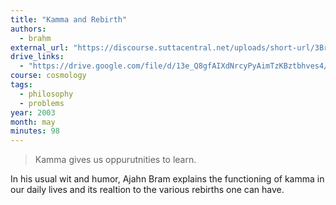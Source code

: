 ```yaml
---
title: "Kamma and Rebirth"
authors:
  - brahm
external_url: "https://discourse.suttacentral.net/uploads/short-url/3BrI7qdC3K9StEE5llolfB84Mx0.mp3"
drive_links:
  - "https://drive.google.com/file/d/13e_Q8gfAIXdNrcyPyAimTzKBztbhves4/view?usp=sharing"
course: cosmology
tags:
  - philosophy
  - problems
year: 2003
month: may
minutes: 98
---
```

> Kamma gives us oppurutnities to learn.

In his usual wit and humor, Ajahn Bram explains the functioning of kamma in our daily lives and its realtion to the various rebirths one can have.
